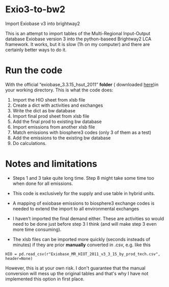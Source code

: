 # Exio3-to-bw2

Import Exiobase v3 into brightway2

This is an attempt to import tables of the Multi-Regional Input-Output database Exiobase version 3 into the python-baseed Brightway2 LCA framework. It works, but it is slow (1h on my computer) and there are certainly better ways to do it.

# Run the code

With the official “exiobase_3.3.15_hsut_2011” **folder** ( downloaded [here](https://www.exiobase.eu/index.php/data-download/exiobase3hyb))in your working directory. 
This is what the code does:

1. Import the HIO sheet from xlsb file
2. Create a dict with activities and exchanges
3. Write the dict as bw database
4. Import final prod sheet from xlsb file
5. Add the final prod to existing bw database
6. Import emissions from another xlsb file
7. Match emissions with biosphere3 codes (only 3 of them as a test)
8. Add the emissions to the existing bw database
9. Do calculations.
 
# Notes and limitations

- Steps 1 and 3 take quite long time. Step 8 might take some time too when done for all emissions.
- This code is exclusively for the supply and use table in hybrid units.
- A mapping of exiobase emissions to biosphere3 exchange codes is needed to extend the import to all environmental exchanges
- I haven’t imported the final demand either. These are activities so would need to be done just before step 3 I think (and will make step 3 even more time consuming).

- The xlsb files  can be imported more quickly (seconds insteads of minutes) if they are prior **manually** converted in .csv, e.g. like this 
```
HIO = pd.read_csv(r"Exiobase_MR_HIOT_2011_v3_3_15_by_prod_tech.csv", header=None)
```
However, this is at your own risk. I don't guarantee that the manual conversion will mess up the original tables and that's why I have not implemented this option in first place.

